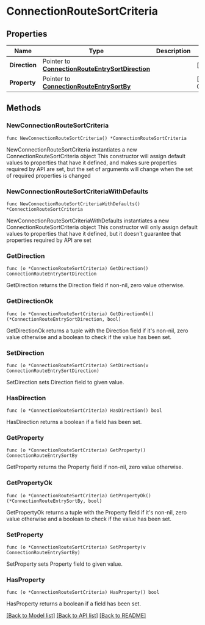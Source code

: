 # ConnectionRouteSortCriteria

## Properties

Name | Type | Description | Notes
------------ | ------------- | ------------- | -------------
**Direction** | Pointer to [**ConnectionRouteEntrySortDirection**](ConnectionRouteEntrySortDirection.md) |  | [optional] [default to CONNECTIONROUTEENTRYSORTDIRECTION_DESC]
**Property** | Pointer to [**ConnectionRouteEntrySortBy**](ConnectionRouteEntrySortBy.md) |  | [optional] [default to CONNECTIONROUTEENTRYSORTBY_CHANGE_LOG_UPDATED_DATE_TIME]

## Methods

### NewConnectionRouteSortCriteria

`func NewConnectionRouteSortCriteria() *ConnectionRouteSortCriteria`

NewConnectionRouteSortCriteria instantiates a new ConnectionRouteSortCriteria object
This constructor will assign default values to properties that have it defined,
and makes sure properties required by API are set, but the set of arguments
will change when the set of required properties is changed

### NewConnectionRouteSortCriteriaWithDefaults

`func NewConnectionRouteSortCriteriaWithDefaults() *ConnectionRouteSortCriteria`

NewConnectionRouteSortCriteriaWithDefaults instantiates a new ConnectionRouteSortCriteria object
This constructor will only assign default values to properties that have it defined,
but it doesn't guarantee that properties required by API are set

### GetDirection

`func (o *ConnectionRouteSortCriteria) GetDirection() ConnectionRouteEntrySortDirection`

GetDirection returns the Direction field if non-nil, zero value otherwise.

### GetDirectionOk

`func (o *ConnectionRouteSortCriteria) GetDirectionOk() (*ConnectionRouteEntrySortDirection, bool)`

GetDirectionOk returns a tuple with the Direction field if it's non-nil, zero value otherwise
and a boolean to check if the value has been set.

### SetDirection

`func (o *ConnectionRouteSortCriteria) SetDirection(v ConnectionRouteEntrySortDirection)`

SetDirection sets Direction field to given value.

### HasDirection

`func (o *ConnectionRouteSortCriteria) HasDirection() bool`

HasDirection returns a boolean if a field has been set.

### GetProperty

`func (o *ConnectionRouteSortCriteria) GetProperty() ConnectionRouteEntrySortBy`

GetProperty returns the Property field if non-nil, zero value otherwise.

### GetPropertyOk

`func (o *ConnectionRouteSortCriteria) GetPropertyOk() (*ConnectionRouteEntrySortBy, bool)`

GetPropertyOk returns a tuple with the Property field if it's non-nil, zero value otherwise
and a boolean to check if the value has been set.

### SetProperty

`func (o *ConnectionRouteSortCriteria) SetProperty(v ConnectionRouteEntrySortBy)`

SetProperty sets Property field to given value.

### HasProperty

`func (o *ConnectionRouteSortCriteria) HasProperty() bool`

HasProperty returns a boolean if a field has been set.


[[Back to Model list]](../README.md#documentation-for-models) [[Back to API list]](../README.md#documentation-for-api-endpoints) [[Back to README]](../README.md)



